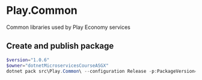 # Play.Common
Common libraries used by Play Economy services

## Create and publish package
```powershell
$version="1.0.6"
$owner="dotnetMicroservicesCourseASGX"
dotnet pack src\Play.Common\ --configuration Release -p:PackageVersion=$version -p:RepositoryUrl=https://github.com/$owner/Play.Common -o ..\packages
```